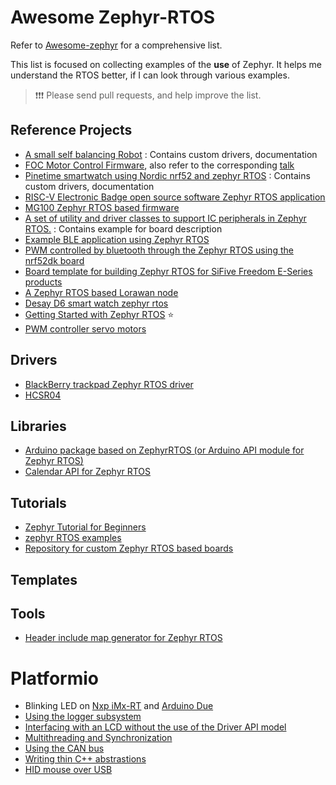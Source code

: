 # Awesome Zephyr-RTOS

Refer to [Awesome-zephyr](https://github.com/fkromer/awesome-zephyr) for a comprehensive list. 

This list is focused on collecting examples of the **use** of Zephyr. It helps me understand the RTOS better, if I can look through various examples. 

> ❗❗❗ Please send pull requests, and help improve the list.


## Reference Projects
- [A small self balancing Robot](https://github.com/skalldri/project-wobble) : Contains custom drivers, documentation
- [FOC Motor Control Firmware](https://github.com/teslabs/spinner), also refer to the corresponding [talk](https://www.youtube.com/watch?v=9XKQqPuZh9w&t=1s)
- [Pinetime smartwatch using Nordic nrf52 and zephyr RTOS](https://github.com/najnesnaj/pinetime-zephyr) : Contains custom drivers, documentation
- [RISC-V Electronic Badge open source software Zephyr RTOS application](https://github.com/antmicro/riscv-badge-application) 
- [MG100 Zephyr RTOS based firmware](https://github.com/LairdCP/MG100_firmware)
- [A set of utility and driver classes to support IC peripherals in Zephyr RTOS.](https://github.com/theheraldproject/zephyr-devices) : Contains example for board description
- [Example BLE application using Zephyr RTOS](https://github.com/DonBraulio/zephyr_ble_example)
- [PWM controlled by bluetooth through the Zephyr RTOS using the nrf52dk board](https://github.com/Johan-Garrido/minimal_BT_PWM)
- [Board template for building Zephyr RTOS for SiFive Freedom E-Series products](https://github.com/sifive/zephyr-sifive-freedom-template)
- [A Zephyr RTOS based Lorawan node](https://github.com/fcgdam/zLorawan_Node)
- [Desay D6 smart watch zephyr rtos](https://github.com/najnesnaj/dsd6-zephyr)
- [Getting Started with Zephyr RTOS](https://github.com/bdcabreran/zephyr_RTOS_nucleo_l476rg) ⭐
- [PWM controller servo motors](https://github.com/octobotics/motor_control)


## Drivers
- [BlackBerry trackpad Zephyr RTOS driver](https://github.com/protobits/bbtrackpad_zephyr)
- [HCSR04](https://github.com/smeetsomaiya/zephyr-sensor-driver-plus-app/tree/master/drivers/sensor/hcsr04)


## Libraries
- [Arduino package based on ZephyrRTOS (or Arduino API module for Zephyr RTOS)](https://github.com/soburi/arduino-on-zephyr)
- [Calendar API for Zephyr RTOS](https://github.com/bpbradley/zcalendar)


## Tutorials
- [Zephyr Tutorial for Beginners](https://github.com/maksimdrachov/zephyr-rtos-tutorial)
- [zephyr RTOS examples](https://github.com/ChunghanYi/zephyr-examples)
- [Repository for custom Zephyr RTOS based boards](https://github.com/LairdCP/zephyr_boards)


## Templates


## Tools
- [Header include map generator for Zephyr RTOS](https://github.com/smrtos/ZephyrIncludeMap)

# Platformio
- Blinking LED on [Nxp iMx-RT](https://github.com/platformio/platform-nxpimxrt/tree/develop/examples/zephyr-blink) and [Arduino Due](https://github.com/platformio/platform-atmelsam/tree/master/examples/zephyr-blink)
- [Using the logger subsystem](https://github.com/platformio/platform-atmelsam/tree/master/examples/zephyr-subsys-logger)
- [Interfacing with an LCD without the use of the Driver API model](https://github.com/platformio/platform-atmelsam/tree/master/examples/zephyr-drivers-lcd-hd44780)
- [Multithreading and Synchronization](https://github.com/platformio/platform-nxpimxrt/tree/develop/examples/zephyr-synchronization)
- [Using the CAN bus](https://github.com/platformio/platform-ststm32/tree/develop/examples/zephyr-drivers-can)
- [Writing thin C++ abstrastions](https://github.com/platformio/platform-ststm32/blob/develop/examples/zephyr-cpp-synchronization/src/main.cpp)
- [HID mouse over USB](https://github.com/platformio/platform-ststm32/tree/develop/examples/zephyr-subsys-usb-hid-mouse)

